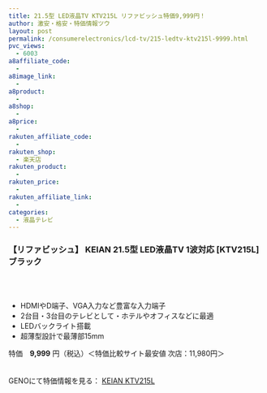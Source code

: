 ```yaml
---
title: 21.5型 LED液晶TV KTV215L リファビッシュ特価9,999円！
author: 激安・格安・特価情報ツウ
layout: post
permalink: /consumerelectronics/lcd-tv/215-ledtv-ktv215l-9999.html
pvc_views:
  - 6003
a8affiliate_code:
  - 
a8image_link:
  - 
a8product:
  - 
a8shop:
  - 
a8price:
  - 
rakuten_affiliate_code:
  - 
rakuten_shop:
  - 楽天店
rakuten_product:
  - 
rakuten_price:
  - 
rakuten_affiliate_link:
  - 
categories:
  - 液晶テレビ
---
```

### 【リファビッシュ】 KEIAN 21.5型 LED液晶TV 1波対応 [KTV215L] ブラック

<div class="img-bg2 img_L">
  <a href="http://px.a8.net/svt/ejp?a8mat=1I0DKG+A2L0YI+1TD2+5ZEMP&#038;a8ejpredirect=http://www.geno-web.jp/shopdetail/004002000103" title="【リファビッシュ】 KEIAN 21.5型 LED液晶TV 1波対応 [KTV215L] ブラック" target="_blank"><br /> </a><br /> <img border="0" src="http://i2.wp.com/www16.a8.net/0.gif?resize=1%2C1" alt="" data-recalc-dims="1" />
</div>

<!--more-->

  * HDMIやD端子、VGA入力など豊富な入力端子
  * 2台目・3台目のテレビとして・ホテルやオフィスなどに最適
  * LEDバックライト搭載
  * 超薄型設計で最薄部15mm

特価　<span class="tokka-price"><strong>9,999</strong></span> 円（税込）＜特価比較サイト最安値 次店：11,980円＞

　  
GENOにて特価情報を見る： <span class="fs150p"><a href="http://px.a8.net/svt/ejp?a8mat=1I0DKG+A2L0YI+1TD2+5ZEMP&#038;a8ejpredirect=http://www.geno-web.jp/shopdetail/004002000103" target="_blank">KEIAN KTV215L</a></span>